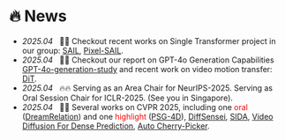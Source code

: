 # 🔥 News

- *2025.04*  &nbsp; 🎉🎉 Checkout recent works on Single Transformer project in our group: [SAIL](https://arxiv.org/abs/2504.10462), [Pixel-SAIL](https://arxiv.org/abs/2504.10465).
- *2025.04*  &nbsp; 🎉🎉 Checkout our report on GPT-4o Generation Capabilities [GPT-4o-generation-study](https://arxiv.org/abs/2504.05979) and recent work on video motion transfer: [DiT](https://arxiv.org/abs/2503.17350).
- *2025.04*  &nbsp; 🔥🔥 Serving as an Area Chair for NeurIPS-2025. Serving as Oral Session Chair for ICLR-2025. (See you in Singapore).
- *2025.04*  &nbsp; 🎉🎉 Several works on CVPR 2025, including one <span style="color:red">oral</span> ([DreamRelation](https://arxiv.org/pdf/2410.23280)) and one <span style="color:red">highlight</span> ([PSG-4D](https://arxiv.org/abs/2503.15019)), [DiffSensei](https://arxiv.org/abs/2412.07589), [SIDA](https://arxiv.org/abs/2412.04292), [Video Diffusion For Dense Prediction](https://arxiv.org/abs/2503.09344), [Auto Cherry-Picker](https://arxiv.org/abs/2406.20085). 

[//]: # (- *2025.01*  &nbsp; 🔥🔥 Release a new video MLLM, [Sa2VA]&#40;https://arxiv.org/abs/2501.04001&#41;, [project page]&#40;https://lxtgh.github.io/project/sa2va/&#41;, combine both SAM-2 and LLaVA into one model, for dense grounded understanding of images and videos.)

[//]: # (- *2025.01*  &nbsp; 🔥🔥 Release a new MLLM benchmark, [MMVM]&#40;https://arxiv.org/abs/2501.04670&#41;, [project page]&#40;https://zhouyiks.github.io/projects/CoLVA/&#41;, which explores visual correspondence shortcomings of current MMLMs.)

[//]: # (- *2025.01*  &nbsp;🎉🎉 Several works are accepted by ICLR-2025, including one <span style="color:red">oral</span> and one <span style="color:red">spotlight</span>.)

[//]: # (- *2024.12*  &nbsp; 🔥🔥 Serving as an Area Chair for both ICML-2025 and ICCV-2025!)

[//]: # (- *2024.12*  &nbsp;🎉🎉 Several works on AAAI-2025 and 3DV-2025. [Point Cloud Mamba]&#40;https://arxiv.org/abs/2403.00762&#41;, [Point RWKV]&#40;https://arxiv.org/abs/2405.15214&#41;, [LDM-Seg]&#40;https://arxiv.org/abs/2403.09616&#41;, [ReasonSeg3D]&#40;https://arxiv.org/abs/2405.17427&#41;.)

[//]: # (- *2024.09*  &nbsp;🎉🎉 Several works on NeurIPS-2024. [OMG-LLaVA]&#40;https://arxiv.org/abs/2406.19389&#41;, [MotionBooth]&#40;https://arxiv.org/abs/2406.17758&#41; &#40;<span style="color:red">spotlight</span>&#41;, [SemFlow]&#40;https://arxiv.org/abs/2405.20282&#41;, [MamabaAD]&#40;https://arxiv.org/abs/2404.06564&#41;. Thanks for all co-authors' help!)

[//]: # (- *2024.07*  &nbsp;🎉🎉 Our Transformer Survey is finally accepted by T-PAMI. [Arxiv]&#40;https://arxiv.org/abs/2304.09854&#41;.)

[//]: # (- *2024.07*:  🔥🔥 The training code of Edge-SAM and corresponding app, "Cutcha" in IOS shop, are available now, [link]&#40;https://apps.apple.com/us/app/cutcha-photo/id6478521132&#41;. [Code]&#40;https://github.com/chongzhou96/EdgeSAM&#41;.)

[//]: # (- *2024.07*： 🔥🔥 Checkout our recent Universal Dense MLLM Model, OMG-LLaVA, [project]&#40;https://lxtgh.github.io/project/omg_llava/&#41;, [code]&#40;https://github.com/lxtGH/OMG-Seg/tree/main/omg_llava&#41;.)

[//]: # (- *2024.07*： &nbsp;🎉🎉 [DVIS-DAQ]&#40;https://zhang-tao-whu.github.io/projects/DVIS_DAQ/&#41;, [Open-Vocabulary SAM]&#40;https://www.mmlab-ntu.com/project/ovsam/&#41;, [FaceAdapter]&#40;https://github.com/FaceAdapter/Face-Adapter&#41;, and [GenView]&#40;https://arxiv.org/pdf/2403.12003&#41; are accepted by ECCV-2024. All code and models are released.)

[//]: # (- *2024.06*： 🔥🔥 Checkout our recent works on MLLM and new architecture design, [OMG-LLaVA]&#40;https://arxiv.org/abs/2406.19389&#41;, [RWKV-SAM]&#40;https://arxiv.org/abs/2406.19369&#41;, [MotionBooth]&#40;https://arxiv.org/abs/2406.17758&#41;, [SeTok]&#40;https://arxiv.org/abs/2406.05127&#41; and [Reason3D]&#40;https://arxiv.org/abs/2405.17427&#41;.)

[//]: # (- *2024.06*： 🔥🔥 Checkout our recent works on diffusion models, [MotionBooth]&#40;https://arxiv.org/abs/2406.17758&#41;, [SemFlow]&#40;&#41;.)

[//]: # (- *2024.04*： 🔥🔥 Checkout our new video segmentation work [DVIS-DAQ]&#40;https://arxiv.org/abs/2404.00086&#41;, which achieves the new state-of-the-art results on multiple video segmentation benchmarks.)

[//]: # (- *2024.04*： 🔥🔥 Checkout [Point Cloud Mamba]&#40;https://arxiv.org/abs/2403.00762&#41;, the first SSMs-model that performs better than PointMLP and PointTransformer!)

[//]: # (- *2024.03*： 🔥🔥 The codebase of OMG-Seg is open-sourced! [link]&#40;https://github.com/lxtGH/OMG-Seg&#41;. This is the first codebase support joint image/video/multi-data/interactive segmentation co-training and testing!)

[//]: # (- *2024.03*： &nbsp;🎉🎉 Give a talk of open-world segmentation &#40;Beyond SAM&#41; at [VALSE]&#40;http://valser.org/&#41;, [Slides]&#40;../../project/paper_local/xiangtai_valse_talk_3_20_2024.pdf&#41; [Video]&#40;https://www.bilibili.com/video/BV1PZ421b7U7/?spm_id_from=333.337.search-card.all.click&vd_source=6bb672e5bcff6f43a998d1ba30743967&#41;.)

[//]: # (- *2024.02*： &nbsp;🎉🎉 OMG-Seg is accepted by CVPR-24. Along with OMG-Seg, five works are accepted by CVPR-24! [BA-SAM]&#40;https://arxiv.org/abs/2401.02317&#41;, [RTMO]&#40;https://arxiv.org/abs/2312.07526&#41;, [Skeleton-in-Context]&#40;https://arxiv.org/abs/2312.03703&#41;, and [language-driven video inpainting]&#40;https://arxiv.org/abs/2401.10226&#41;. )

[//]: # (- *2024.02*: Checkout several recent works on segmentation and recognition, [OMG-Seg]&#40;https://arxiv.org/abs/2401.10229&#41;, [Open-Vocabulary SAM]&#40;https://arxiv.org/abs/2401.02955&#41; and [RAP-SAM]&#40;https://arxiv.org/abs/2401.10228&#41;.)

[//]: # (- *2024.01*: &nbsp;🎉🎉 <a href="https://arxiv.org/abs/2306.15880"> Our survey </a> on Open Vocabulary Learning is accepted by T-PAMI.)

[//]: # (- *2023.12*: Checkout [EdgeSAM]&#40;https://arxiv.org/abs/2312.06660&#41;, a mobile SAM that can run on iPhone! )

[//]: # (- *2023.10*: Checkout our recent works on Open-Vocabulary Detection and Segmentation. [DST-Det]&#40;https://arxiv.org/abs/2310.01393&#41;, [CLIPSelf]&#40;https://arxiv.org/abs/2310.01403&#41;, [MosaicFusion]&#40;https://arxiv.org/abs/2309.13042&#41;.)

[//]: # (- *2023.09*: &nbsp;🎉🎉 Two NeurIPS Paper are accepted as SpotLight. PSG4D and Point-In-Context.)
[//]: # (- *2023.08*: Give a talk of video segmentation at [VALSE]&#40;http://valser.org/&#41; and [Slides]&#40;../../project/paper_local/talk-valse-8-30-2023.pdf&#41;.)

[//]: # (- *2023.07*: &nbsp;🎉🎉 Three paper in ICCV-23: Tube-Link, Betrayed Caption and EMO-Net. One Oral Paper in ICCV-23 workshop. See you in Paris!!  SFNet-Lite is accepted by IJCV.)

[//]: # (- *2023.06*: Checkout our <a href="https://arxiv.org/abs/2306.08659"> new paper </a> on point cloud in-context learning and <a href="https://arxiv.org/abs/2306.15880"> the first survey</a>  on Open Vocabulary Learning. )

[//]: # (- *2023.03*: Checkout our <a href="https://arxiv.org/abs/2304.09854"> new survey </a> on transformer-based segmentation and detection, Also Video Talk, Chinese, [Link]&#40;https://www.bilibili.com/video/BV1tc411M7DC/?spm_id_from=333.337.search-card.all.click&vd_source=6bb672e5bcff6f43a998d1ba30743967&#41;. )

[//]: # (- *2023.03*：Please checkout our new work, <a href="https://arxiv.org/abs/2303.12782">Tube-Link</a>, the first universal video segmentation framework that outperforms specific video segmentation methods &#40;VIS,VSS,VPS&#41;.)

[//]: # (- *2023.03*：One paper on Panoptic Video Scene Graph Generation &#40;PVSG&#41; is accepted by CVPR-2023.)

[//]: # (- *2022.11*：Two paper on Video Scene Understanding is accepted by T-PAMI.)

[//]: # (- *2022.09*：One paper on Neural Collapse is accepted by NeurIPS-2022. )

[//]: # (- *2022.08*： &nbsp;🎉🎉 Join the MMLab@NTU S-Lab! Our four works &#40;Video K-Net, PanopticPartFormer, FashionFormer, and PolyphonicFormer in CVPR-22/ECCV-22&#41; code are all released. Check out my github homepage.)

[//]: # (- *2022.07*： &nbsp;🎉🎉 Our SFNet-Lite &#40;extension of SFNet-ECCV20&#41; achieve the best mIoU and speed trade-off.)

[//]: # (on multiple driving datasets. SFNet-Lite can obtain 80.1 mIoU while running at 50 FPS, 78.8 mIoU while running at 120 FPS. [Code]&#40;https://github.com/lxtGH/SFSegNets&#41;.)

[//]: # (- *2022.07*: &nbsp;🎉🎉 Three papers are accepted by ECCV-2022. One paper is accepted by ICIP-2022.)

[//]: # (- *2022.07*: &nbsp;🎉🎉 Graduated From PKU. )

[//]: # (- *2022.03*: &nbsp;🎉🎉 Video K-Net is accepted by CVPR-2022 as oral presentation.  )
